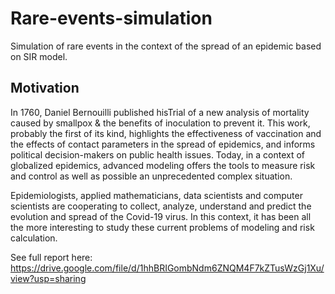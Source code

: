 # Rare-events-simulation
Simulation of rare events in the context of the spread of an epidemic based on SIR model.

## Motivation
In 1760, Daniel Bernouilli published hisTrial of a new analysis of mortality caused by smallpox & the benefits of inoculation to prevent it. This work, probably the first of its kind, highlights the effectiveness of vaccination and the effects of contact parameters in the spread of epidemics, and informs political decision-makers on public health issues. Today, in a context of globalized epidemics, advanced modeling offers the tools to measure risk and control as well as possible an unprecedented complex situation. 

Epidemiologists, applied mathematicians, data scientists and computer scientists are cooperating to collect, analyze, understand and predict the evolution and spread of the Covid-19 virus. In this context, it has been all the more interesting to study these current problems of modeling and risk calculation.


See full report here: https://drive.google.com/file/d/1hhBRIGombNdm6ZNQM4F7kZTusWzGj1Xu/view?usp=sharing

